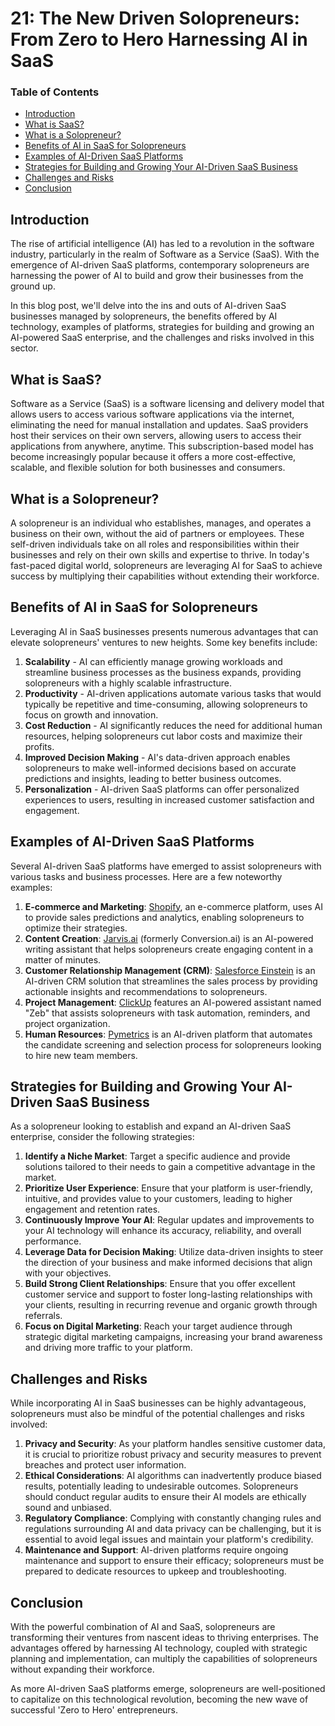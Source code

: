 # 21: The New Driven Solopreneurs: From Zero to Hero Harnessing AI in SaaS

### Table of Contents

* [Introduction](#introduction)
* [What is SaaS?](#what-is-saas)
* [What is a Solopreneur?](#what-is-a-solopreneur)
* [Benefits of AI in SaaS for Solopreneurs](#benefits-of-ai-in-saas-for-solopreneurs)
* [Examples of AI-Driven SaaS Platforms](#examples-of-ai-driven-saas-platforms)
* [Strategies for Building and Growing Your AI-Driven SaaS Business](#strategies-for-building-and-growing-your-ai-driven-saas-business)
* [Challenges and Risks](#challenges-and-risks)
* [Conclusion](#conclusion)

<a name="introduction"></a>
## Introduction

The rise of artificial intelligence (AI) has led to a revolution in the software industry, particularly in the realm of Software as a Service (SaaS). With the emergence of AI-driven SaaS platforms, contemporary solopreneurs are harnessing the power of AI to build and grow their businesses from the ground up.

In this blog post, we'll delve into the ins and outs of AI-driven SaaS businesses managed by solopreneurs, the benefits offered by AI technology, examples of platforms, strategies for building and growing an AI-powered SaaS enterprise, and the challenges and risks involved in this sector.

<a name="what-is-saas"></a>
## What is SaaS?

Software as a Service (SaaS) is a software licensing and delivery model that allows users to access various software applications via the internet, eliminating the need for manual installation and updates. SaaS providers host their services on their own servers, allowing users to access their applications from anywhere, anytime. This subscription-based model has become increasingly popular because it offers a more cost-effective, scalable, and flexible solution for both businesses and consumers.

<a name="what-is-a-solopreneur"></a>
## What is a Solopreneur?

A solopreneur is an individual who establishes, manages, and operates a business on their own, without the aid of partners or employees. These self-driven individuals take on all roles and responsibilities within their businesses and rely on their own skills and expertise to thrive. In today's fast-paced digital world, solopreneurs are leveraging AI for SaaS to achieve success by multiplying their capabilities without extending their workforce.

<a name="benefits-of-ai-in-saas-for-solopreneurs"></a>
## Benefits of AI in SaaS for Solopreneurs

Leveraging AI in SaaS businesses presents numerous advantages that can elevate solopreneurs' ventures to new heights. Some key benefits include:

1. **Scalability** - AI can efficiently manage growing workloads and streamline business processes as the business expands, providing solopreneurs with a highly scalable infrastructure.
2. **Productivity** - AI-driven applications automate various tasks that would typically be repetitive and time-consuming, allowing solopreneurs to focus on growth and innovation.
3. **Cost Reduction** - AI significantly reduces the need for additional human resources, helping solopreneurs cut labor costs and maximize their profits.
4. **Improved Decision Making** - AI's data-driven approach enables solopreneurs to make well-informed decisions based on accurate predictions and insights, leading to better business outcomes.
5. **Personalization** - AI-driven SaaS platforms can offer personalized experiences to users, resulting in increased customer satisfaction and engagement.

<a name="examples-of-ai-driven-saas-platforms"></a>
## Examples of AI-Driven SaaS Platforms

Several AI-driven SaaS platforms have emerged to assist solopreneurs with various tasks and business processes. Here are a few noteworthy examples:

1. **E-commerce and Marketing**: [Shopify](https://www.shopify.com/), an e-commerce platform, uses AI to provide sales predictions and analytics, enabling solopreneurs to optimize their strategies.
2. **Content Creation**: [Jarvis.ai](https://www.jarvis.ai/) (formerly Conversion.ai) is an AI-powered writing assistant that helps solopreneurs create engaging content in a matter of minutes.
3. **Customer Relationship Management (CRM)**: [Salesforce Einstein](https://www.salesforce.com/products/einstein/overview/) is an AI-driven CRM solution that streamlines the sales process by providing actionable insights and recommendations to solopreneurs.
4. **Project Management**: [ClickUp](https://clickup.com/) features an AI-powered assistant named "Zeb" that assists solopreneurs with task automation, reminders, and project organization.
5. **Human Resources**: [Pymetrics](https://www.pymetrics.com/) is an AI-driven platform that automates the candidate screening and selection process for solopreneurs looking to hire new team members.

<a name="strategies-for-building-and-growing-your-ai-driven-saas-business"></a>
## Strategies for Building and Growing Your AI-Driven SaaS Business

As a solopreneur looking to establish and expand an AI-driven SaaS enterprise, consider the following strategies:

1. **Identify a Niche Market**: Target a specific audience and provide solutions tailored to their needs to gain a competitive advantage in the market.
2. **Prioritize User Experience**: Ensure that your platform is user-friendly, intuitive, and provides value to your customers, leading to higher engagement and retention rates.
3. **Continuously Improve Your AI**: Regular updates and improvements to your AI technology will enhance its accuracy, reliability, and overall performance.
4. **Leverage Data for Decision Making**: Utilize data-driven insights to steer the direction of your business and make informed decisions that align with your objectives.
5. **Build Strong Client Relationships**: Ensure that you offer excellent customer service and support to foster long-lasting relationships with your clients, resulting in recurring revenue and organic growth through referrals.
6. **Focus on Digital Marketing**: Reach your target audience through strategic digital marketing campaigns, increasing your brand awareness and driving more traffic to your platform.

<a name="challenges-and-risks"></a>
## Challenges and Risks

While incorporating AI in SaaS businesses can be highly advantageous, solopreneurs must also be mindful of the potential challenges and risks involved:

1. **Privacy and Security**: As your platform handles sensitive customer data, it is crucial to prioritize robust privacy and security measures to prevent breaches and protect user information.
2. **Ethical Considerations**: AI algorithms can inadvertently produce biased results, potentially leading to undesirable outcomes. Solopreneurs should conduct regular audits to ensure their AI models are ethically sound and unbiased.
3. **Regulatory Compliance**: Complying with constantly changing rules and regulations surrounding AI and data privacy can be challenging, but it is essential to avoid legal issues and maintain your platform's credibility.
4. **Maintenance and Support**: AI-driven platforms require ongoing maintenance and support to ensure their efficacy; solopreneurs must be prepared to dedicate resources to upkeep and troubleshooting.

<a name="conclusion"></a>
## Conclusion

With the powerful combination of AI and SaaS, solopreneurs are transforming their ventures from nascent ideas to thriving enterprises. The advantages offered by harnessing AI technology, coupled with strategic planning and implementation, can multiply the capabilities of solopreneurs without expanding their workforce.

As more AI-driven SaaS platforms emerge, solopreneurs are well-positioned to capitalize on this technological revolution, becoming the new wave of successful 'Zero to Hero' entrepreneurs.
